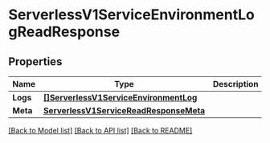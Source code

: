 # ServerlessV1ServiceEnvironmentLogReadResponse

## Properties

Name | Type | Description | Notes
------------ | ------------- | ------------- | -------------
**Logs** | [**[]ServerlessV1ServiceEnvironmentLog**](serverless.v1.service.environment.log.md) |  | [optional] 
**Meta** | [**ServerlessV1ServiceReadResponseMeta**](serverless_v1_serviceReadResponse_meta.md) |  | [optional] 

[[Back to Model list]](../README.md#documentation-for-models) [[Back to API list]](../README.md#documentation-for-api-endpoints) [[Back to README]](../README.md)


